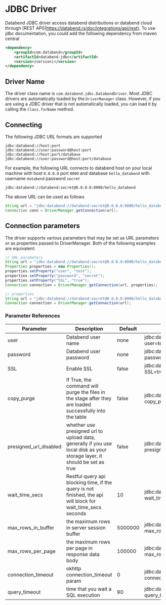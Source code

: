 # JDBC Driver

Databend JDBC driver access databend distributions or databend cloud through [REST API]{https://databend.rs/doc/integrations/api/rest}.
To use jdbc documentation, you could add the following dependency from maven central
```xml
<dependency>
    <groupId>com.databend</groupId>
    <artifactId>databend-jdbc</artifactId>
    <version>|version|</version>
</dependency>
```

## Driver Name

The driver class name is `com.databend.jdbc.DatabendDriver`. Most JDBC drivers are automatically loaded by the `DriverManager` class. However, if you are using a JDBC driver that is not automatically loaded, you can load it by calling the `Class.forName` method.


## Connecting
The following JDBC URL formats are supported
```text
jdbc:databend://host:port
jdbc:databend://user:password@host:port
jdbc:databend://host:port/database
jdbc:databend://user:password@host:port/database
```

For example, the following URL connects to databend host on your local machine with host `0.0.0.0` port `8000` and database `hello_databend`
with username `databend` password `secret`
```text
jdbc:databend://databend:secret@0.0.0.0:8000/hello_databend
```

The above URL can be used as follows
```java 
String url = "jdbc:databend://databend:secret@0.0.0.0:8000/hello_databend"
Connection conn = DriverManager.getConnection(url);
```

## Connection parameters
The driver supports various parameters that may be set as URL parameters or as properties passed to DriverManager. Both of the following examples are equivalent:
```java
// URL parameters
String url = "jdbc:databend://databend:secret@0.0.0.0:8000/hello_databend";
Properties properties = new Properties();
properties.setProperty("user", "test");
properties.setProperty("password", "secret");
properties.setProperty("SSL", "true");
Connection connection = DriverManager.getConnection(url, properties);

// properties
String url = "jdbc:databend://databend:secret@0.0.0.0:8000/hello_databend?user=test&password=secret&SSL=true";
Connection connection = DriverManager.getConnection(url);
```

### Parameter References

| Parameter              | Description                                                                                                               | Default  | example                                                                 |
|------------------------|---------------------------------------------------------------------------------------------------------------------------|----------|-------------------------------------------------------------------------|
| user                   | Databend user name                                                                                                        | none     | jdbc:databend://0.0.0.0:8000/hello_databend?user=test                   |
| password               | Databend user password                                                                                                    | none     | jdbc:databend://0.0.0.0:8000/hello_databend?password=secret             |
| SSL                    | Enable SSL                                                                                                                | false    | jdbc:databend://0.0.0.0:8000/hello_databend?SSL=true                    |
| copy_purge             | If True, the command will purge the files in the stage after they are loaded successfully into the table                  | false    | jdbc:databend://0.0.0.0:8000/hello_databend?copy_purge=true             |
| presigned_url_disabled | whether use presigned url to upload data, generally if you use local disk as your storage layer, it should be set as true | false    | jdbc:databend://0.0.0.0:8000/hello_databend?presigned_url_disabled=true |
| wait_time_secs         | Restful query api blocking time, if the query is not finished, the api will block for wait_time_secs seconds              | 10       | jdbc:databend://0.0.0.0:8000/hello_databend?wait_time_secs=10           |
| max_rows_in_buffer     | the maximum rows in server session buffer                                                                                 | 5000000  | jdbc:databend://0.0.0.0:8000/hello_databend?max_rows_in_buffer=5000000  |
| max_rows_per_page      | the maximum rows per page in response data body                                                                           | 100000   | jdbc:databend://0.0.0.0:8000/default?max_rows_per_page=100000           |
| connection_timeout     | okhttp connection_timeout param                                                                                           | 0        | jdbc:databend://0.0.0.0:8000/default?connection_timeout=100000          |
| query_timeout          | time that you wait a SQL execution                                                                                        | 90       | jdbc:databend://0.0.0.0:8000/default?query_timeout=120                  |
